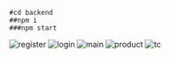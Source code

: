 
```
#cd backend
##npm i
###npm start
```
![register](https://github.com/mhuseynn/E-Commerce-projec/assets/141039471/963d8be2-27ed-4343-b08a-b5b468fb3d61)
![login](https://github.com/mhuseynn/E-Commerce-projec/assets/141039471/2863ad9d-6989-440d-8d25-6617582d914a)
![main](https://github.com/mhuseynn/E-Commerce-projec/assets/141039471/c511c5db-ab1f-4341-bd67-858c355204f2)
![product](https://github.com/mhuseynn/E-Commerce-projec/assets/141039471/1350604c-dd93-419b-8a9a-9f57e2ad4808)
![tc](https://github.com/mhuseynn/E-Commerce-projec/assets/141039471/356d21bf-115e-4d18-ac7a-2e49b3a6b450)
